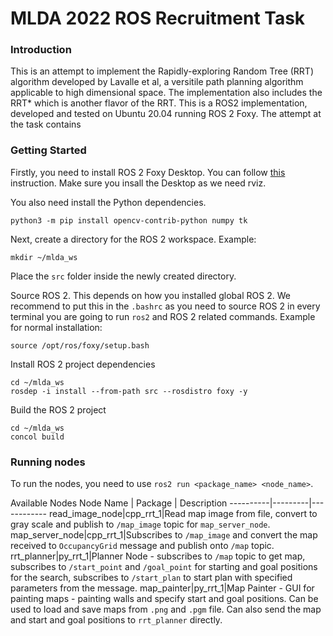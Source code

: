 # MLDA 2022 ROS Recruitment Task


### Introduction
This is an attempt to implement the Rapidly-exploring Random Tree (RRT) algorithm developed by Lavalle et al, a versitile path planning algorithm applicable to high dimensional space. The implementation also includes the RRT* which is another flavor of the RRT. This is a ROS2 implementation, developed and tested on Ubuntu 20.04 running ROS 2 Foxy. The attempt at the task contains
<br/>
### Getting Started
Firstly, you need to install ROS 2 Foxy Desktop. You can follow [this](https://docs.ros.org/en/foxy/Installation.html) instruction. Make sure you insall the Desktop as we need rviz.

You also need install the Python dependencies.
```
python3 -m pip install opencv-contrib-python numpy tk
```


Next, create a directory for the ROS 2 workspace.
Example: 

```
mkdir ~/mlda_ws
```

Place the `src` folder inside the newly created directory.

Source ROS 2. This depends on how you installed global ROS 2. We recommend to put this in the `.bashrc` as you need to source ROS 2 in every terminal you are going to run `ros2` and ROS 2 related commands.
Example for normal installation:
```
source /opt/ros/foxy/setup.bash
```

Install ROS 2 project dependencies
```
cd ~/mlda_ws
rosdep -i install --from-path src --rosdistro foxy -y
```

Build the ROS 2 project
```
cd ~/mlda_ws
concol build
```

### Running nodes
To run the nodes, you need to use `ros2 run <package_name> <node_name>`.

Available Nodes
Node Name | Package | Description
----------|---------|------------
read_image_node|cpp_rrt_1|Read map image from file, convert to gray scale and publish to `/map_image` topic for `map_server_node`.
map_server_node|cpp_rrt_1|Subscribes to `/map_image` and convert the map received to `OccupancyGrid` message and publish onto `/map` topic.
rrt_planner|py_rrt_1|Planner Node - subscribes to `/map` topic to get map, subscribes to `/start_point` and `/goal_point` for starting and goal positions for the search, subscribes to `/start_plan` to start plan with specified parameters from the message.
map_painter|py_rrt_1|Map Painter - GUI for painting maps - painting walls and specify start and goal positions. Can be used to load and save maps from `.png` and `.pgm` file. Can also send the map and start and goal positions to `rrt_planner` directly.





